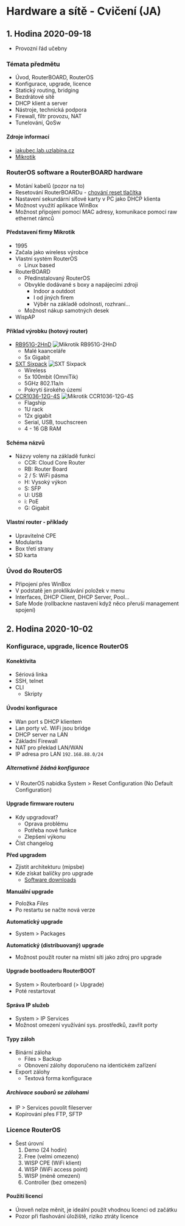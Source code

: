 # Hardware a sítě - Cvičení (JA)

## 1. Hodina 2020-09-18

- Provozní řád učebny

### Témata předmětu

- Úvod, RouterBOARD, RouterOS
- Konfigurace, upgrade, licence
- Statický routing, bridging
- Bezdrátové sítě
- DHCP klient a server
- Nástroje, technická podpora
- Firewall, filtr provozu, NAT
- Tunelování, QoSw

#### Zdroje informací
- [jakubec.lab.uzlabina.cz](https://jakubec.lab.uzlabina.cz/)
- [Mikrotik](https://mikrotik.com/)

### RouterOS software a RouterBOARD hardware
- Motání kabelů (pozor na to)
- Resetování RouterBOARDu - [chování reset tlačítka](https://www.mikrotik.com.my/reset-to-factory-default-settings/)
- Nastavení sekundární síťové karty v PC jako DHCP klienta
- Možnost využití aplikace WinBox
- Možnost připojení pomocí MAC adresy, komunikace pomocí raw ethernet rámců

#### Představení firmy Mikrotik
- 1995
- Začala jako wireless výrobce
- Vlastní systém RouterOS
	- Linux based
- RouterBOARD
	- Předinstalovaný RouterOS
	- Obvykle dodávané s boxy a napájecími zdroji
		- Indoor a outdoot
		- I od jiných firem
		- Výběr na základě odolnosti, rozhraní...
	- Možnost nákup samotných desek
- WispAP

#### Příklad výrobku (hotový router)

- [RB951G-2HnD](https://mikrotik.com/product/RB951G-2HnD)
![Mikrotik RB951G-2HnD](https://img.alza.cz/Foto/LegendFoto/photos/PW023a5_1.jpg)
	- Malé kaanceláře
	- 5x Gigabit
- [SXT Sixpack](https://mikrotik.com/product/RBSXTKit)
![SXT Sixpack](https://cdn10.bigcommerce.com/s-5db3f7/products/2373/images/1967/RBSXTKit_1__30485.1412800927.1280.1280.jpg)
	- Wireless
	- 5x 100mbit (OmniTik)
	- 5GHz 802.11a/n
	- Pokrytí širokého území
- [CCR1036-12G-4S](https://mikrotik.com/product/CCR1036-12G-4S-EM)
![Mikrotik CCR1036-12G-4S](https://www.wifihw.cz/attachstore/StoItem/_2/2662/AIR1271.jpg)
	- Flagship
	- 1U rack
	- 12x gigabit
	- Serial, USB, touchscreen
	- 4 - 16 GB RAM

#### Schéma názvů
- Názvy voleny na základě funkcí
	- CCR: Cloud Core Router
	- RB: Router Board
	- 2 / 5: WiFi pásma
	- H: Vysoký výkon
	- S: SFP
	- U: USB
	- i: PoE
	- G: Gigabit

#### Vlastní router - příklady
- Upravitelné CPE
- Modularita
- Box třetí strany
- SD karta

### Úvod do RouterOS
- Připojení přes WinBox
- V podstatě jen proklikávání položek v menu
- Interfaces, DHCP Client, DHCP Server, Pool...
- Safe Mode (rollbackne nastavení když něco přeruší management spojení)

## 2. Hodina 2020-10-02

### Konfigurace, upgrade, licence RouterOS

#### Konektivita
- Sériová linka
- SSH, telnet
- CLI
	- Skripty

#### Úvodní konfigurace
- Wan port s DHCP klientem
- Lan porty vč. WiFi jsou bridge
- DHCP server na LAN
- Základní Firewall
- NAT pro překlad LAN/WAN
- IP adresa pro LAN `192.168.88.0/24`

##### Alternativně žádná konfigurace
- V RouterOS nabídka System > Reset Configuration (No Default Configuration)

#### Upgrade firmware routeru
- Kdy upgradovat?
	- Oprava problému
	- Potřeba nové funkce
	- Zlepšení výkonu
- Číst changelog  

**Před upgradem**
- Zjistit architekturu (mipsbe)
- Kde získat balíčky pro upgrade
	- [Software downloads](https://mikrotik.com/download)  

**Manuální upgrade**
- Položka *Files*
- Po restartu se načte nová verze  

**Automatický upgrade**
- System > Packages  

**Automatický (distribuovaný) upgrade**
- Možnost použít router na místní síti jako zdroj pro upgrade

#### Upgrade bootloaderu RouterBOOT
- System > Routerboard (> Upgrade)
- Poté restartovat

#### Správa IP služeb
- System > IP Services
- Možnost omezení využívání sys. prostředků, zavřít porty

#### Typy záloh
- Binární záloha
	- Files > Backup
	- Obnovení zálohy doporučeno na identickém zařízení
- Export zálohy
	- Textová forma konfigurace

##### Archivace souborů se zálohami
- IP > Services povolit fileserver
- Kopírování přes FTP, SFTP

### Licence RouterOS
- Šest úrovní
	1. Demo (24 hodin)
	2. Free (velmi omezeno)
	3. WISP CPE (WiFi klient)
	4. WISP (WiFi access point)
	5. WISP (méně omezení)
	6. Controller (bez omezení)

#### Použití licencí
- Úroveň nelze měnit, je ideální použít vhodnou licenci od začátku
- Pozor při flashování úložiště, riziko ztráty licence